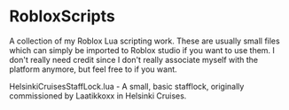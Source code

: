# RobloxScripts
A collection of my Roblox Lua scripting work. These are usually small files which can simply be imported to Roblox studio if you want to use them. I don't really need credit since I don't really associate myself with the platform anymore, but feel free to if you want.

HelsinkiCruisesStaffLock.lua - A small, basic stafflock, originally commissioned by Laatikkoxx in Helsinki Cruises.
